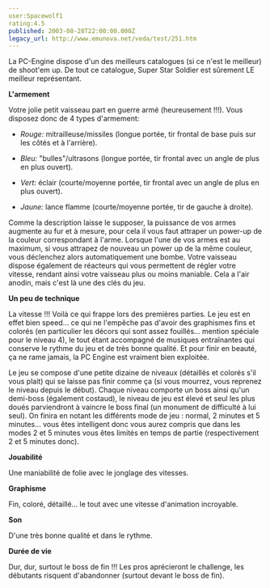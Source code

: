 ```yaml
---
user:Spacewolf1
rating:4.5
published: 2003-08-28T22:00:00.000Z
legacy_url: http://www.emunova.net/veda/test/251.htm
---
```

La PC-Engine dispose d'un des meilleurs catalogues (si ce n'est le meilleur) de shoot'em up. De tout ce catalogue, Super Star Soldier est sûrement LE meilleur représentant.  

  

**L'armement**  

Votre jolie petit vaisseau part en guerre armé (heureusement !!!). Vous disposez donc de 4 types d'armement:  


  

* _Rouge:_ mitrailleuse/missiles (longue portée, tir frontal de base puis sur les côtés et à l'arrière).  

* _Bleu:_ "bulles"/ultrasons (longue portée, tir frontal avec un angle de plus en plus ouvert).  

* _Vert:_ éclair (courte/moyenne portée, tir frontal avec un angle de plus en plus ouvert).  

* _Jaune:_ lance flamme (courte/moyenne portée, tir de gauche à droite).  

  

Comme la description laisse le supposer, la puissance de vos armes augmente au fur et à mesure, pour cela il vous faut attraper un power-up de la couleur correspondant à l'arme. Lorsque l'une de vos armes est au maximum, si vous attrapez de nouveau un power up de la même couleur, vous déclenchez alors automatiquement une bombe. Votre vaisseau dispose également de réacteurs qui vous permettent de régler votre vitesse, rendant ainsi votre vaisseau plus ou moins maniable. Cela a l'air anodin, mais c'est là une des clés du jeu.  

  

**Un peu de technique**  

La vitesse !!! Voilà ce qui frappe lors des premières parties. Le jeu est en effet bien speed... ce qui ne l'empêche pas d'avoir des graphismes fins et colorés (en particulier les décors qui sont assez fouillés... mention spéciale pour le niveau 4), le tout étant accompagné de musiques entraînantes qui conserve le rythme du jeu et de très bonne qualité. Et pour finir en beauté, ça ne rame jamais, la PC Engine est vraiment bien exploitée.  

Le jeu se compose d'une petite dizaine de niveaux (détaillés et colorés s'il vous plait) qui se laisse pas finir comme ça (si vous mourrez, vous reprenez le niveau depuis le début). Chaque niveau comporte un boss ainsi qu'un demi-boss (également costaud), le niveau de jeu est élevé et seul les plus doués parviendront à vaincre le boss final (un monument de difficulté à lui seul). On finira en notant les différents mode de jeu : normal, 2 minutes et 5 minutes... vous êtes intelligent donc vous aurez compris que dans les modes 2 et 5 minutes vous êtes limités en temps de partie (respectivement 2 et 5 minutes donc).  

  

  

**Jouabilité**  

Une maniabilité de folie avec le jonglage des vitesses.  

**Graphisme**  

Fin, coloré, détaillé... le tout avec une vitesse d'animation incroyable.  

**Son**  

D'une très bonne qualité et dans le rythme.  

**Durée de vie**  

Dur, dur, surtout le boss de fin !!! Les pros aprécieront le challenge, les débutants risquent d'abandonner (surtout devant le boss de fin).